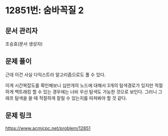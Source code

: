 # 12851번: 숨바꼭질 2
## 문서 관리자
조승효(문서 생성자)
## 문제 풀이
근데 이건 사실 다익스트라 알고리즘으로도 풀 수 있다.

이게 시간복잡도를 확인해보니 십만개의 노드에 대해서 3개의 탐색경로가 있지만 적절하게 백트래킹 할 수 있는 경우에는 너비 우선 탐색도 가능한 것으로 보인다. 그러니 그래프 탐색을 쓸 때 적절하게 잘릴 수 있는지를 따져봐야 할 것 같다.
## 문제 링크
https://www.acmicpc.net/problem/12851